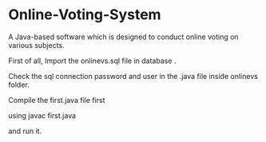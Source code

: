 # Online-Voting-System
A Java-based software which is designed to conduct online voting on various subjects.


First of all, Import the onlinevs.sql file in database .

Check the sql connection password and user in the .java file inside onlinevs folder.

Compile the first.java file first 

using javac first.java

and run it.
